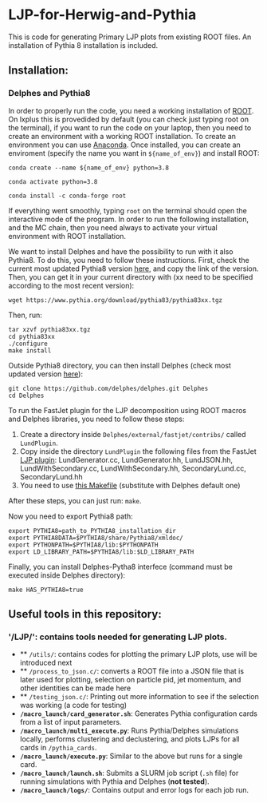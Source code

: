 # LJP-for-Herwig-and-Pythia
This is code for generating Primary LJP plots from existing ROOT files. An installation of Pythia 8 installation is included. 
## Installation:
### Delphes and Pythia8

In order to properly run the code, you need a working installation of [ROOT](https://root.cern). On lxplus this is provedided by default (you can check just typing root on the terminal), if you want to run the code on your laptop, then you need to create an environment with a working ROOT installation. To create an environment you can use [Anaconda](https://docs.anaconda.com/anaconda/install/). Once installed, you can create an enviroment (specify the name you want in ```${name_of_env}```) and install ROOT:

```
conda create --name ${name_of_env} python=3.8

conda activate python=3.8

conda install -c conda-forge root

```

If everything went smoothly, typing ```root``` on the terminal should open the interactive mode of the program. In order to run the following installation, and the MC chain, then you need always to activate your virtual environment with ROOT installation.

We want to install Delphes and have the possibility to run with it also Pythia8. To do this, you need to follow these instructions. First, check the current most updated Pythia8 version [here](https://www.pythia.org), and copy the link of the version. Then, you can get it in your current directory with (xx need to be specified according to the most recent version):

```wget https://www.pythia.org/download/pythia83/pythia83xx.tgz```

Then, run:

```
tar xzvf pythia83xx.tgz
cd pythia83xx
./configure
make install
```

Outside Pythia8 directory, you can then install Delphes (check most updated version [here](https://github.com/delphes/delphes)):

```
git clone https://github.com/delphes/delphes.git Delphes
cd Delphes
```

To run the FastJet plugin for the LJP decomposition using ROOT macros and Delphes libraries, you need to follow these steps:

  1. Create a directory inside ```Delphes/external/fastjet/contribs/``` called ```LundPlugin```.
  2. Copy inside the directory ```LundPlugin``` the following files from the FastJet [LJP plugin](https://github.com/fdreyer/LundPlane): LundGenerator.cc, LundGenerator.hh, LundJSON.hh, LundWithSecondary.cc, LundWithSecondary.hh, SecondaryLund.cc, SecondaryLund.hh
  3. You need to use [this Makefile](https://github.com/cesarecazzaniga/LJP/blob/main/Makefile) (substitute with Delphes default one)  

After these steps, you can just run: ```make```.

Now you need to export Pythia8 path:

```
export PYTHIA8=path_to_PYTHIA8_installation_dir
export PYTHIA8DATA=$PYTHIA8/share/Pythia8/xmldoc/
export PYTHONPATH=$PYTHIA8/lib:$PYTHONPATH
export LD_LIBRARY_PATH=$PYTHIA8/lib:$LD_LIBRARY_PATH
```

Finally, you can install Delphes-Pytha8 interfece (command must be executed inside Delphes directory):

```
make HAS_PYTHIA8=true
```
## Useful tools in this repository:

### '/LJP/': contains tools needed for generating LJP plots.
- ** `/utils/`: contains codes for plotting the primary LJP plots, use will be introduced next
- ** `/process_to_json.c/`: converts a ROOT file into a JSON file that is later used for plotting, selection on particle pid, jet momentum, and other identities can be made here
- ** `/testing_json.c/`: Printing out more information to see if the selection was working (a code for testing)
- **`/macro_launch/card_generator.sh`**: Generates Pythia configuration cards from a list of input parameters.
- **`/macro_launch/multi_execute.py`**: Runs Pythia/Delphes simulations locally, performs clustering and declustering, and plots LJPs for all cards in `/pythia_cards`.
- **`/macro_launch/execute.py`**: Similar to the above but runs for a single card.
- **`/macro_launch/launch.sh`**: Submits a SLURM job script (`.sh` file) for running simulations with Pythia and Delphes (**not tested**).
- **`/macro_launch/logs/`**: Contains output and error logs for each job run.




